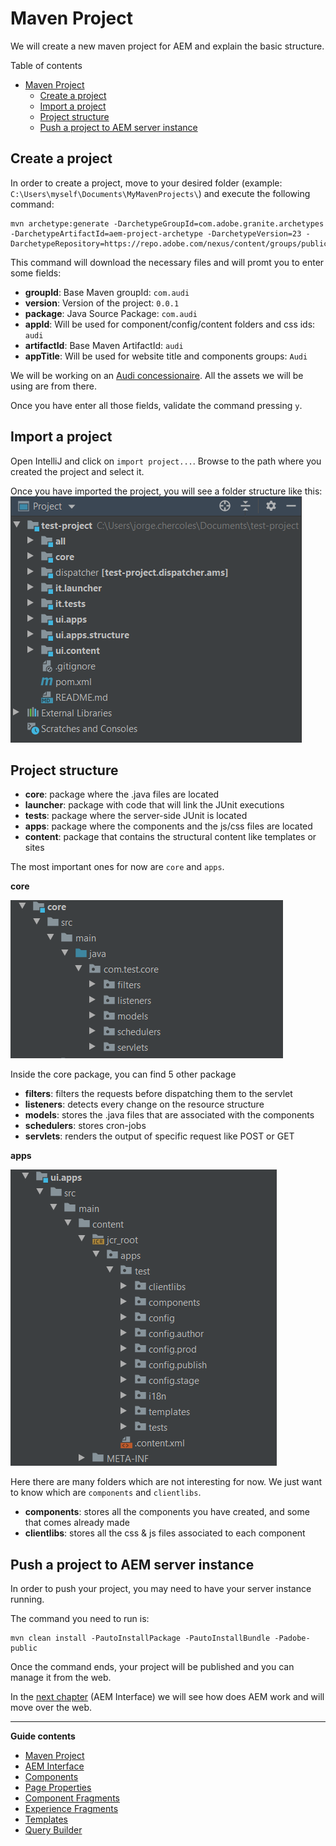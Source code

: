 # Maven Project

We will create a new maven project for AEM and explain the basic structure.

Table of contents

- [Maven Project](#maven-project)
  - [Create a project](#create-a-project)
  - [Import a project](#import-a-project)
  - [Project structure](#project-structure)
  - [Push a project to AEM server instance](#push-a-project-to-aem-server-instance)

## Create a project

In order to create a project, move to your desired folder (example: `C:\Users\myself\Documents\MyMavenProjects\`) and execute the following command:
```
mvn archetype:generate -DarchetypeGroupId=com.adobe.granite.archetypes -DarchetypeArtifactId=aem-project-archetype -DarchetypeVersion=23 -DarchetypeRepository=https://repo.adobe.com/nexus/content/groups/public
```
This command will download the necessary files and will promt you to enter some fields:
- **groupId**: Base Maven groupId: `com.audi`
- **version**: Version of the project: `0.0.1`
- **package**: Java Source Package: `com.audi`
- **appId**: Will be used for component/config/content folders and css ids: `audi`
- **artifactId**: Base Maven ArtifactId: `audi`
- **appTitle**: Will be used for website title and components groups: `Audi`

We will be working on an [Audi concessionaire](https://www.audi.es/es/web/es.html). All the assets we will be using are from there.

Once you have enter all those fields, validate the command pressing `y`.

## Import a project

Open IntelliJ and click on `import project...`. Browse to the path where you created the project and select it.

Once you have imported the project, you will see a folder structure like this:
![Project structure](assets/structure_project.png)


## Project structure

- **core**: package where the .java files are located
- **launcher**: package with code that will link the JUnit executions
- **tests**: package where the server-side JUnit is located
- **apps**: package where the components and the js/css files are located
- **content**: package that contains the structural content like templates or sites

The most important ones for now are `core` and `apps`.

**core**

![Core structure](assets/structure_core.png)

Inside the core package, you can find 5 other package
- **filters**: filters the requests before dispatching them to the servlet
- **listeners**: detects every change on the resource structure
- **models**: stores the .java files that are associated with the components
- **schedulers**: stores cron-jobs
- **servlets**: renders the output of specific request like POST or GET

**apps**

![Apps structure](assets/structure_apps.png)

Here there are many folders which are not interesting for now. We just want to know which are `components` and `clientlibs`.

- **components**: stores all the components you have created, and some that comes already made
- **clientlibs**: stores all the css & js files associated to each component

## Push a project to AEM server instance

In order to push your project, you may need to have your server instance running.

The command you need to run is:
```
mvn clean install -PautoInstallPackage -PautoInstallBundle -Padobe-public
```

Once the command ends, your project will be published and you can manage it from the web.


In the [next chapter](../2_aem_interface/Readme.md) (AEM Interface) we will see how does AEM work and will move over the web.

---

**Guide contents**
- [Maven Project](../1_maven_project/Readme.md)
- [AEM Interface](../2_aem_interface/Readme.md)
- [Components](../3_components/Readme.md)
- [Page Properties](../4_page_properties/Readme.md)
- [Component Fragments](../5_component_fragments/Readme.md)
- [Experience Fragments](../6_experience_fragments/Readme.md)
- [Templates](../7_templates/Readme.md)
- [Query Builder](../8_query_builder/Readme.md)
